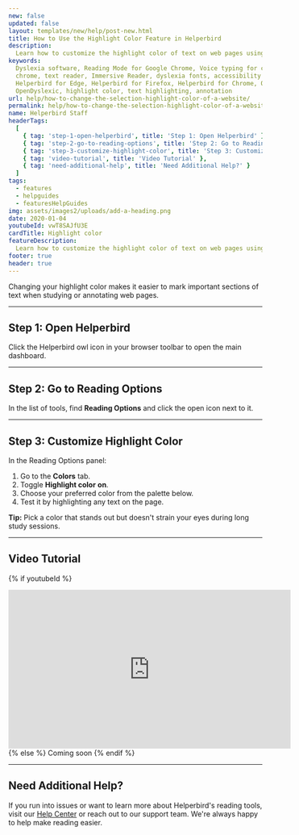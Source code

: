 ```yaml
---
new: false
updated: false
layout: templates/new/help/post-new.html
title: How to Use the Highlight Color Feature in Helperbird
description:
  Learn how to customize the highlight color of text on web pages using Helperbird for better studying and annotating.
keywords:
  Dyslexia software, Reading Mode for Google Chrome, Voice typing for chrome, Text to speech for
  chrome, text reader, Immersive Reader, dyslexia fonts, accessibility software, dyslexia software,
  Helperbird for Edge, Helperbird for Firefox, Helperbird for Chrome, Opendyslexic for Chrome,
  OpenDyslexic, highlight color, text highlighting, annotation
url: help/how-to-change-the-selection-highlight-color-of-a-website/
permalink: help/how-to-change-the-selection-highlight-color-of-a-website/
name: Helperbird Staff
headerTags:
  [
    { tag: 'step-1-open-helperbird', title: 'Step 1: Open Helperbird' },
    { tag: 'step-2-go-to-reading-options', title: 'Step 2: Go to Reading Options' },
    { tag: 'step-3-customize-highlight-color', title: 'Step 3: Customize Highlight Color' },
    { tag: 'video-tutorial', title: 'Video Tutorial' },
    { tag: 'need-additional-help', title: 'Need Additional Help?' }
  ]
tags:
  - features
  - helpguides
  - featuresHelpGuides
img: assets/images2/uploads/add-a-heading.png
date: 2020-01-04
youtubeId: vwT8SAJfU3E
cardTitle: Highlight color
featureDescription:
  Learn how to customize the highlight color of text on web pages using Helperbird for better studying and annotating.
footer: true
header: true
---
```


Changing your highlight color makes it easier to mark important sections of text when studying or annotating web pages.

---

## Step 1: Open Helperbird

Click the Helperbird owl icon in your browser toolbar to open the main dashboard.

---

## Step 2: Go to Reading Options

In the list of tools, find **Reading Options** and click the open icon next to it.

---

## Step 3: Customize Highlight Color

In the Reading Options panel:
1. Go to the **Colors** tab.
2. Toggle **Highlight color** **on**.
3. Choose your preferred color from the palette below.
4. Test it by highlighting any text on the page.

**Tip:** Pick a color that stands out but doesn't strain your eyes during long study sessions.

---

## Video Tutorial

{% if youtubeId %}
<iframe width="560" height="315" class="aspect-square rounded-2xl mb-8 mt-8" src="https://www.youtube-nocookie.com/embed/{{ youtubeId }}?si=6BtkhydcpJ8UFQ_l" title="YouTube video player" frameborder="0" allow="accelerometer; autoplay; clipboard-write; encrypted-media; gyroscope; picture-in-picture; web-share" allowfullscreen></iframe>
{% else %}
Coming soon
{% endif %}

---

## Need Additional Help?

If you run into issues or want to learn more about Helperbird's reading tools, visit our [Help Center](https://www.helperbird.com/help) or reach out to our support team. We're always happy to help make reading easier.